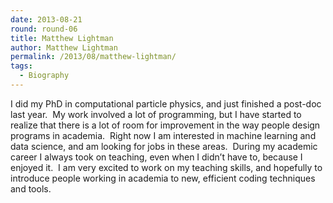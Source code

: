 ```yaml
---
date: 2013-08-21
round: round-06
title: Matthew Lightman
author: Matthew Lightman
permalink: /2013/08/matthew-lightman/
tags:
  - Biography
---
```

I did my PhD in computational particle physics, and just finished a post-doc last year.  My work involved a lot of programming, but I have started to realize that there is a lot of room for improvement in the way people design programs in academia.  Right now I am interested in machine learning and data science, and am looking for jobs in these areas.  During my academic career I always took on teaching, even when I didn&#8217;t have to, because I enjoyed it.  I am very excited to work on my teaching skills, and hopefully to introduce people working in academia to new, efficient coding techniques and tools.
